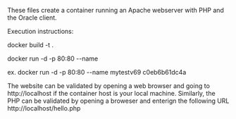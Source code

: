 These files create a container running an Apache webserver with PHP and the Oracle client.  

Execution instructions:

docker build -t <name> .
  
docker run -d -p 80:80 --name <name> <container id>

ex. docker run -d -p 80:80 --name mytestv69 c0eb6b61dc4a

The website can be validated by opening a web browser and going to http://localhost if the container host is your local machine.  Similarly, the PHP can be validated by opening a broweser and enterign the following URL http://localhost/hello.php

